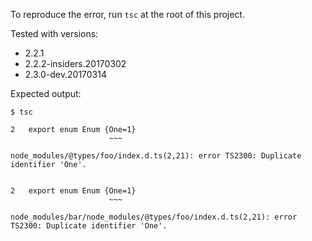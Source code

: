 To reproduce the error, run `tsc` at the root of this project.

Tested with versions:
  * 2.2.1
  * 2.2.2-insiders.20170302
  * 2.3.0-dev.20170314

Expected output:

```
$ tsc

2   export enum Enum {One=1}
                      ~~~

node_modules/@types/foo/index.d.ts(2,21): error TS2300: Duplicate identifier 'One'.


2   export enum Enum {One=1}
                      ~~~

node_modules/bar/node_modules/@types/foo/index.d.ts(2,21): error TS2300: Duplicate identifier 'One'.

```
